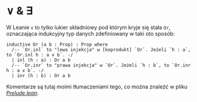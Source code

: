 # ∨ & ∃
W Leanie `∨` to tylko lukier składniowy pod którym kryje się stała `Or`, oznaczająca indukcyjny typ
danych zdefiniowany w taki oto sposób:

```lean
inductive Or (a b : Prop) : Prop where
  /-- `Or.inl` to "lewa injekcja" w [koprodukt] `Or`. Jeżeli `h : a`, to `Or.inl h : a ∨ b`. -/
  | inl (h : a) : Or a b
  /-- `Or.inr` to "prawa injekcja" w `Or`. Jeżeli `h : b`, to `Or.inr h : a ∨ b`. -/
  | inr (h : b) : Or a b
```

Komentarze są tutaj moimi tłumaczeniami tego, co można znaleźć w pliku
[*Prelude.lean*](https://github.com/leanprover/lean4/blob/master/src/Init/Prelude.lean).
